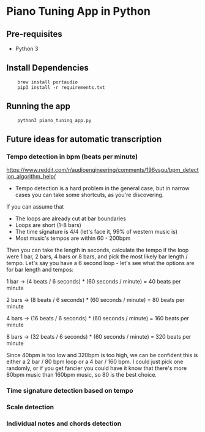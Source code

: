 # Piano Tuning App in Python

## Pre-requisites
- Python 3

## Install Dependencies
```shell
    brew install portaudio
    pip3 install -r requirements.txt
```

## Running the app
```shell
    python3 piano_tuning_app.py
```

## Future ideas for automatic transcription
### Tempo detection in bpm (beats per minute)
https://www.reddit.com/r/audioengineering/comments/196ysgu/bpm_detection_algorithm_help/
- Tempo detection is a hard problem in the general case, but in narrow cases you can take some shortcuts, as you're 
discovering.

If you can assume that
- The loops are already cut at bar boundaries
- Loops are short (1-8 bars)
- The time signature is 4/4 (let's face it, 99% of western music is)
- Most music's tempos are within 60 - 200bpm

Then you can take the length in seconds, calculate the tempo if the loop were 1 bar, 2 bars, 4 bars or 8 bars, and pick 
the most likely bar length / tempo. Let's say you have a 6 second loop - let's see what the options are for bar length 
and tempos:

1 bar -> (4 beats / 6 seconds) * (60 seconds / minute) = 40 beats per minute

2 bars -> (8 beats / 6 seconds) * (60 seconds / minute) = 80 beats per minute

4 bars -> (16 beats / 6 seconds) * (60 seconds / minute) = 160 beats per minute

8 bars -> (32 beats / 6 seconds) * (60 seconds / minute) = 320 beats per minute

Since 40bpm is too low and 320bpm is too high, we can be confident this is either a 2 bar / 80 bpm loop or a 
4 bar / 160 bpm. I could just pick one randomly, or if you get fancier you could have it know that there's more 80bpm 
music than 160bpm music, so 80 is the best choice.


### Time signature detection based on tempo

### Scale detection

### Individual notes and chords detection
